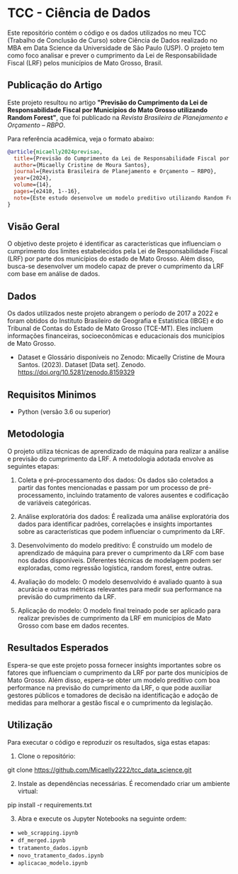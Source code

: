 # TCC - Ciência de Dados

Este repositório contém o código e os dados utilizados no meu TCC (Trabalho de Conclusão de Curso) sobre Ciência de Dados realizado no MBA em Data Science da Universidade de São Paulo (USP). O projeto tem como foco analisar e prever o cumprimento da Lei de Responsabilidade Fiscal (LRF) pelos municípios de Mato Grosso, Brasil.

## Publicação do Artigo

Este projeto resultou no artigo **"Previsão do Cumprimento da Lei de Responsabilidade Fiscal por Municípios do Mato Grosso utilizando Random Forest"**, que foi publicado na *Revista Brasileira de Planejamento e Orçamento – RBPO*. 

Para referência acadêmica, veja o formato abaixo:

```bibtex
@article{micaelly2024previsao,
  title={Previsão do Cumprimento da Lei de Responsabilidade Fiscal por Municípios do Mato Grosso utilizando Random Forest},
  author={Micaelly Cristine de Moura Santos},
  journal={Revista Brasileira de Planejamento e Orçamento – RBPO},
  year={2024},
  volume={14},
  pages={e2410, 1--16},
  note={Este estudo desenvolve um modelo preditivo utilizando Random Forest para prever o cumprimento da Lei de Responsabilidade Fiscal (LRF) pelos municípios de Mato Grosso em 2022. A análise foi baseada em dados de 2017 a 2021, com variáveis socioeconômicas e financeiras. O modelo atingiu uma precisão de 91,42%, destacando-se na previsão de conformidade fiscal. Os dados foram obtidos do IBGE e do TCE-MT, e os resultados contribuem para um monitoramento mais eficiente das finanças municipais.}
}
```

## Visão Geral

O objetivo deste projeto é identificar as características que influenciam o cumprimento dos limites estabelecidos pela Lei de Responsabilidade Fiscal (LRF) por parte dos municípios do estado de Mato Grosso. Além disso, busca-se desenvolver um modelo capaz de prever o cumprimento da LRF com base em análise de dados.

## Dados

Os dados utilizados neste projeto abrangem o período de 2017 a 2022 e foram obtidos do Instituto Brasileiro de Geografia e Estatística (IBGE) e do Tribunal de Contas do Estado de Mato Grosso (TCE-MT). Eles incluem informações financeiras, socioeconômicas e educacionais dos municípios de Mato Grosso.
* Dataset e Glossário disponíveis no Zenodo:
Micaelly Cristine de Moura Santos. (2023). Dataset [Data set]. Zenodo. https://doi.org/10.5281/zenodo.8159329

## Requisitos Minimos

* Python (versão 3.6 ou superior)
  
## Metodologia

O projeto utiliza técnicas de aprendizado de máquina para realizar a análise e previsão do cumprimento da LRF. A metodologia adotada envolve as seguintes etapas:

1. Coleta e pré-processamento dos dados: Os dados são coletados a partir das fontes mencionadas e passam por um processo de pré-processamento, incluindo tratamento de valores ausentes e codificação de variáveis categóricas.

2. Análise exploratória dos dados: É realizada uma análise exploratória dos dados para identificar padrões, correlações e insights importantes sobre as características que podem influenciar o cumprimento da LRF.

3. Desenvolvimento do modelo preditivo: É construído um modelo de aprendizado de máquina para prever o cumprimento da LRF com base nos dados disponíveis. Diferentes técnicas de modelagem podem ser exploradas, como regressão logística, random forest, entre outras.

4. Avaliação do modelo: O modelo desenvolvido é avaliado quanto à sua acurácia e outras métricas relevantes para medir sua performance na previsão do cumprimento da LRF.

5. Aplicação do modelo: O modelo final treinado pode ser aplicado para realizar previsões de cumprimento da LRF em municípios de Mato Grosso com base em dados recentes.

## Resultados Esperados

Espera-se que este projeto possa fornecer insights importantes sobre os fatores que influenciam o cumprimento da LRF por parte dos municípios de Mato Grosso. Além disso, espera-se obter um modelo preditivo com boa performance na previsão do cumprimento da LRF, o que pode auxiliar gestores públicos e tomadores de decisão na identificação e adoção de medidas para melhorar a gestão fiscal e o cumprimento da legislação.


## Utilização

Para executar o código e reproduzir os resultados, siga estas etapas:

1. Clone o repositório:

git clone https://github.com/Micaelly2222/tcc_data_science.git


2. Instale as dependências necessárias. É recomendado criar um ambiente virtual:

pip install -r requirements.txt


3. Abra e execute os Jupyter Notebooks na seguinte ordem:

- `web_scrapping.ipynb`
- `df_merged.ipynb`
- `tratamento_dados.ipynb`
- `novo_tratamento_dados.ipynb`
- `aplicacao_modelo.ipynb`

